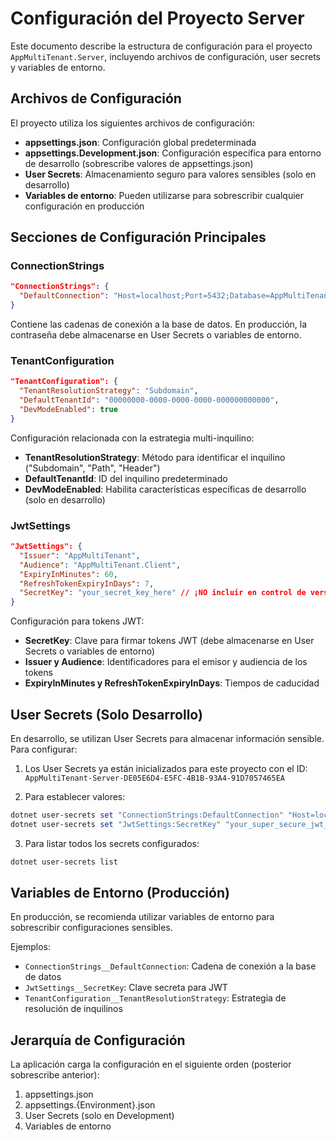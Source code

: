 # Configuración del Proyecto Server

Este documento describe la estructura de configuración para el proyecto `AppMultiTenant.Server`, incluyendo archivos de configuración, user secrets y variables de entorno.

## Archivos de Configuración

El proyecto utiliza los siguientes archivos de configuración:

- **appsettings.json**: Configuración global predeterminada
- **appsettings.Development.json**: Configuración específica para entorno de desarrollo (sobrescribe valores de appsettings.json)
- **User Secrets**: Almacenamiento seguro para valores sensibles (solo en desarrollo)
- **Variables de entorno**: Pueden utilizarse para sobrescribir cualquier configuración en producción

## Secciones de Configuración Principales

### ConnectionStrings

```json
"ConnectionStrings": {
  "DefaultConnection": "Host=localhost;Port=5432;Database=AppMultiTenant;Username=postgres;Password=YourStrongPasswordHere"
}
```

Contiene las cadenas de conexión a la base de datos. En producción, la contraseña debe almacenarse en User Secrets o variables de entorno.

### TenantConfiguration

```json
"TenantConfiguration": {
  "TenantResolutionStrategy": "Subdomain",
  "DefaultTenantId": "00000000-0000-0000-0000-000000000000",
  "DevModeEnabled": true
}
```

Configuración relacionada con la estrategia multi-inquilino:

- **TenantResolutionStrategy**: Método para identificar el inquilino ("Subdomain", "Path", "Header")
- **DefaultTenantId**: ID del inquilino predeterminado
- **DevModeEnabled**: Habilita características específicas de desarrollo (solo en desarrollo)

### JwtSettings

```json
"JwtSettings": {
  "Issuer": "AppMultiTenant",
  "Audience": "AppMultiTenant.Client",
  "ExpiryInMinutes": 60,
  "RefreshTokenExpiryInDays": 7,
  "SecretKey": "your_secret_key_here" // ¡NO incluir en control de versiones!
}
```

Configuración para tokens JWT:

- **SecretKey**: Clave para firmar tokens JWT (debe almacenarse en User Secrets o variables de entorno)
- **Issuer y Audience**: Identificadores para el emisor y audiencia de los tokens
- **ExpiryInMinutes y RefreshTokenExpiryInDays**: Tiempos de caducidad

## User Secrets (Solo Desarrollo)

En desarrollo, se utilizan User Secrets para almacenar información sensible. Para configurar:

1. Los User Secrets ya están inicializados para este proyecto con el ID: `AppMultiTenant-Server-DE05E6D4-E5FC-4B1B-93A4-91D7057465EA`

2. Para establecer valores:

```powershell
dotnet user-secrets set "ConnectionStrings:DefaultConnection" "Host=localhost;Port=5432;Database=AppMultiTenant_Dev;Username=postgres;Password=your_dev_password"
dotnet user-secrets set "JwtSettings:SecretKey" "your_super_secure_jwt_signature_key_for_development"
```

3. Para listar todos los secrets configurados:

```powershell
dotnet user-secrets list
```

## Variables de Entorno (Producción)

En producción, se recomienda utilizar variables de entorno para sobrescribir configuraciones sensibles.

Ejemplos:

- `ConnectionStrings__DefaultConnection`: Cadena de conexión a la base de datos
- `JwtSettings__SecretKey`: Clave secreta para JWT
- `TenantConfiguration__TenantResolutionStrategy`: Estrategia de resolución de inquilinos

## Jerarquía de Configuración

La aplicación carga la configuración en el siguiente orden (posterior sobrescribe anterior):

1. appsettings.json
2. appsettings.{Environment}.json
3. User Secrets (solo en Development)
4. Variables de entorno 
